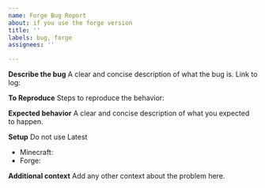 ```yaml
---
name: Forge Bug Report
about: if you use the forge version
title: ''
labels: bug, forge
assignees: ''

---
```


**Describe the bug**
A clear and concise description of what the bug is.
Link to log:

**To Reproduce**
Steps to reproduce the behavior:

**Expected behavior**
A clear and concise description of what you expected to happen.

**Setup**
Do not use Latest
- Minecraft:
- Forge:

**Additional context**
Add any other context about the problem here.
